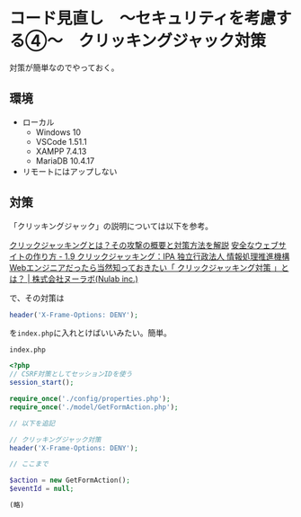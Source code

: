 # コード見直し　～セキュリティを考慮する④～　クリッキングジャック対策

対策が簡単なのでやっておく。

## 環境

- ローカル
  - Windows 10
  - VSCode 1.51.1
  - XAMPP 7.4.13
  - MariaDB 10.4.17
- リモートにはアップしない

## 対策

「クリッキングジャック」の説明については以下を参考。

[クリックジャッキングとは？その攻撃の概要と対策方法を解説](https://cybersecurity-jp.com/security-measures/6935)
[安全なウェブサイトの作り方 \- 1\.9 クリックジャッキング：IPA 独立行政法人 情報処理推進機構](https://www.ipa.go.jp/security/vuln/websecurity-HTML-1_9.html)
[Webエンジニアだったら当然知っておきたい「 クリックジャッキング対策 」とは？ \| 株式会社ヌーラボ\(Nulab inc\.\)](https://nulab.com/ja/blog/typetalk/measure-clickjacking/)

で、その対策は

~~~php
header('X-Frame-Options: DENY');
~~~

を`index.php`に入れとけばいいみたい。簡単。

`index.php`

~~~php
<?php
// CSRF対策としてセッションIDを使う
session_start();

require_once('./config/properties.php');
require_once('./model/GetFormAction.php');

// 以下を追記

// クリッキングジャック対策
header('X-Frame-Options: DENY');

// ここまで

$action = new GetFormAction();
$eventId = null;

(略)
~~~

